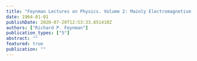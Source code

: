 ```yaml
---
title: "Feynman Lectures on Physics. Volume 2: Mainly Electromagnetism and Matter"
date: 1964-01-01
publishDate: 2020-07-20T12:53:33.851410Z
authors: ["Richard P. Feynman"]
publication_types: ["5"]
abstract: ""
featured: true
publication: ""
---
```


